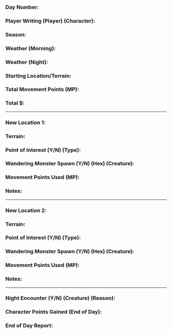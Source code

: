 ### Day Number:
### Player Writing (Player) (Character): 
### Season:
### Weather (Morning):
### Weather (Night):
### Starting Location/Terrain:
### Total Movement Points (MP):
### Total $: 

---
### New Location 1:
### Terrain:
### Point of Interest (Y/N) (Type):
### Wandering Monster Spawn (Y/N) (Hex) (Creature):
### Movement Points Used (MP):
### Notes:


---
### New Location 2:
### Terrain:
### Point of Interest (Y/N) (Type):
### Wandering Monster Spawn (Y/N) (Hex) (Creature):
### Movement Points Used (MP):
### Notes:



---


### Night Encounter (Y/N) (Creature) (Reason):
### Character Points Gained (End of Day):
### End of Day Report:

